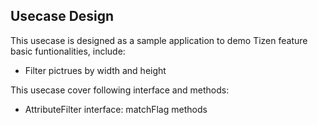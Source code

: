 ## Usecase Design

This usecase is designed as a sample application to demo Tizen feature basic funtionalities, include:

* Filter pictrues by width and height

This usecase cover following interface and methods:

* AttributeFilter interface: matchFlag methods

